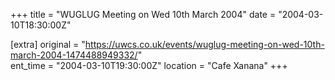 +++
title = "WUGLUG Meeting on Wed 10th March 2004"
date = "2004-03-10T18:30:00Z"

[extra]
original = "https://uwcs.co.uk/events/wuglug-meeting-on-wed-10th-march-2004-1474488949332/"    
ent_time = "2004-03-10T19:30:00Z"
location = "Cafe Xanana"
+++



